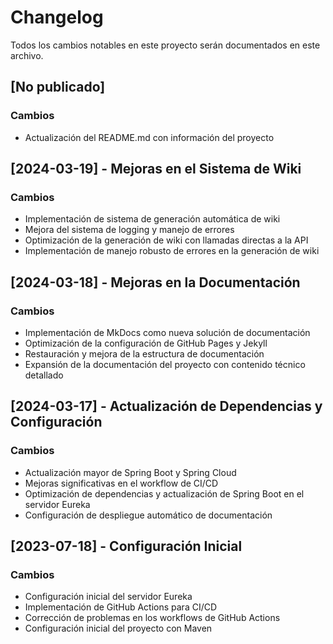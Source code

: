 # Changelog

Todos los cambios notables en este proyecto serán documentados en este archivo.

## [No publicado]

### Cambios
- Actualización del README.md con información del proyecto

## [2024-03-19] - Mejoras en el Sistema de Wiki
### Cambios
- Implementación de sistema de generación automática de wiki
- Mejora del sistema de logging y manejo de errores
- Optimización de la generación de wiki con llamadas directas a la API
- Implementación de manejo robusto de errores en la generación de wiki

## [2024-03-18] - Mejoras en la Documentación
### Cambios
- Implementación de MkDocs como nueva solución de documentación
- Optimización de la configuración de GitHub Pages y Jekyll
- Restauración y mejora de la estructura de documentación
- Expansión de la documentación del proyecto con contenido técnico detallado

## [2024-03-17] - Actualización de Dependencias y Configuración
### Cambios
- Actualización mayor de Spring Boot y Spring Cloud
- Mejoras significativas en el workflow de CI/CD
- Optimización de dependencias y actualización de Spring Boot en el servidor Eureka
- Configuración de despliegue automático de documentación

## [2023-07-18] - Configuración Inicial
### Cambios
- Configuración inicial del servidor Eureka
- Implementación de GitHub Actions para CI/CD
- Corrección de problemas en los workflows de GitHub Actions
- Configuración inicial del proyecto con Maven 